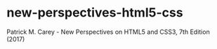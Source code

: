 # new-perspectives-html5-css
 Patrick M. Carey - New Perspectives on HTML5 and CSS3, 7th Edition (2017)
